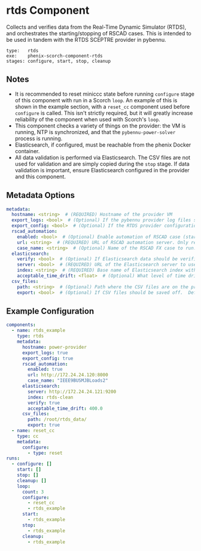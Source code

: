 # rtds Component

Collects and verifies data from the Real-Time Dynamic Simulator (RTDS), and orchestrates the starting/stopping of RSCAD cases. This is intended to be used in tandem with the RTDS SCEPTRE provider in pybennu.

```
type:   rtds
exe:    phenix-scorch-component-rtds
stages: configure, start, stop, cleanup
```

## Notes

- It is recommended to reset miniccc state before running `configure` stage of this component with run in a Scorch `loop`. An example of this is shown in the example section, with a `reset_cc` component used before `configure` is called. This isn't strictly required, but it will greatly increase reliability of the component when used with Scorch's `loop`.
- This component checks a variety of things on the provider: the VM is running, NTP is synchronized, and that the `pybennu-power-solver` process is running.
- Elasticsearch, if configured, must be reachable from the phenix Docker container.
- All data validation is performed via Elasticsearch. The CSV files are not used for validation and are simply copied during the `stop` stage. If data validation is important, ensure Elasticsearch configured in the provider and this component.

## Metadata Options

```yaml
metadata:
  hostname: <string>  # (REQUIRED) Hostname of the provider VM
  export_logs: <bool>  # (Optional) If the pybennu provider log files should be exported during the stop stage. Defaults to false.
  export_config: <bool>  # (Optional) If the RTDS provider configuration file (config.ini) should be exported during the configure and stop stages. Defaults to true.
  rscad_automation:
    enabled: <bool>  # (Optional) Enable automation of RSCAD case (starting/stopping). Default: false
    url: <string>  # (REQUIRED) URL of RSCAD automation server. Only required if rscad_automation.enabled is true.
    case_name: <string>  # (Optional) Name of the RSCAD FX case to run. This should be the name of the case file (e.g. .rtfx file), WITHOUT the file extension.
  elasticsearch:
    verify: <bool>  # (Optional) If Elasticsearch data should be verified. Defaults to false.
    server: <bool>  # (REQUIRED) URL of the Elasticsearch server to use. Required if elasticsearch.verify is true.
    index: <string>  # (REQUIRED) Base name of Elasticsearch index with data to check. Required if elasticsearch.verify is true.
    acceptable_time_drift: <float>  # (Optional) What level of time drift between RTDS and SCEPTRE is acceptable, in milliseconds. Time drift will only be checked if a value is specified here, and when elasticsearch.verify is true.
  csv_files:
    path: <string>  # (Optional) Path where the CSV files are on the provider. Defaults to /root/rtds_data/
    export: <bool>  # (Optional) If CSV files should be saved off.  Defaults to false.

```

## Example Configuration

```yaml
components:
  - name: rtds_example
    type: rtds
    metadata:
      hostname: power-provider
      export_logs: true
      export_config: true
      rscad_automation:
        enabled: true
        url: http://172.24.24.120:8000
        case_name: "IEEE9BUSMJBLoads2"
      elasticsearch:
        server: http://172.24.24.121:9200
        index: rtds-clean
        verify: true
        acceptable_time_drift: 400.0
      csv_files:
        path: /root/rtds_data/
        export: true
  - name: reset_cc
    type: cc
    metadata:
      configure:
        - type: reset
runs:
  - configure: []
    start: []
    stop: []
    cleanup: []
    loop:
      count: 3
      configure:
        - reset_cc
        - rtds_example
      start:
        - rtds_example
      stop:
        - rtds_example
      cleanup:
        - rtds_example
```
